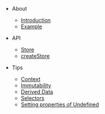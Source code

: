 - About

  - [Introduction](introduction.md)
  - [Example](example.md)

- API

  - [Store](store.md)
  - [createStore](create-store.md)

- Tips
  - [Context](context.md)
  - [Immutability](immutability.md)
  - [Derived Data](derived-data.md)
  - [Selectors](selectors.md)
  - [Setting properties of Undefined](setting-undefined.md)
